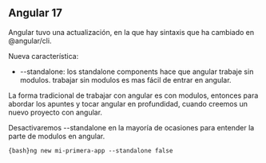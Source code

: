 
## Angular 17

Angular tuvo una actualización, en la que hay sintaxis que ha cambiado en @angular/cli.

Nueva característica: 

- --standalone: los standalone components hace que angular trabaje sin modulos. trabajar sin modulos es mas fácil de entrar en angular.

La forma tradicional de trabajar con angular es con modulos, entonces para abordar los apuntes y tocar angular en profundidad, cuando creemos un nuevo proyecto con angular.

Desactivaremos --standalone en la mayoría de ocasiones para entender la parte de modulos en angular.

`{bash}ng new mi-primera-app --standalone false`
